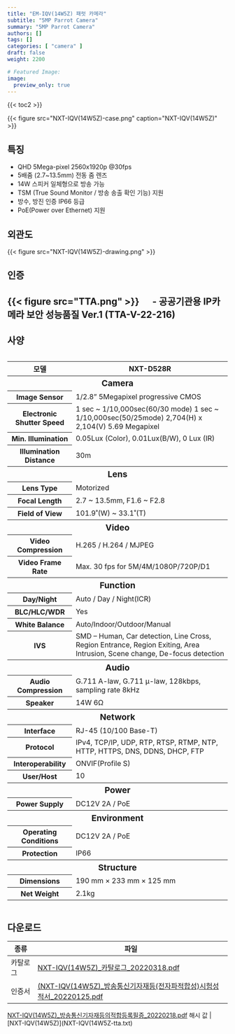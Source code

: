 ```yaml
---
title: "EM-IQV(14W5Z) 패럿 카메라"
subtitle: "5MP Parrot Camera"
summary: "5MP Parrot Camera"
authors: []
tags: []
categories: [ "camera" ]
draft: false
weight: 2200

# Featured Image:
image:
  preview_only: true
---
```


{{< toc2 >}}

<div class="container">
<div class="row justify-content-center align-items-center">
<div class="col-sm-6">

{{< figure src="NXT-IQV(14W5Z)-case.png" caption="NXT-IQV(14W5Z)" >}}

</div>
</div>
</div>

<div class="container">
<div class="row justify-content-center">
<div class="col-sm-6 pl-0">

## 특징

- QHD 5Mega-pixel 2560x1920p @30fps
- 5배줌 (2.7~13.5mm) 전동 줌 렌즈
- 14W 스피커 일체형으로 방송 가능
- TSM (True Sound Monitor / 방송 송출 확인 기능) 지원
- 방수, 방진 인증 IP66 등급
- PoE(Power over Ethernet) 지원


</div>
<div class="col-sm-6 pl-0">

## 외관도

{{< figure src="NXT-IQV(14W5Z)-drawing.png" >}}

</div>
</div>
</div>

## 인증

<div class="container">
<div class="row align-items-top">

## {{< figure src="TTA.png" >}} &nbsp;&nbsp;&nbsp;&nbsp; - 공공기관용 IP카메라 보안 성능품질 Ver.1 (TTA-V-22-216)

</div>
</div>

## 사양

<div style="overflow-x: auto">
<table class="spec">
<thead>
<tr>
<th>모델</th>
<th>NXT-D528R</th>
</tr>
</thead>
<tbody>

<tr><th colspan="2" style="font-size: larger; font-weight: bolder">Camera</th></tr>
<tr><th>Image Sensor</th><td>1/2.8” 5Megapixel progressive CMOS</td></tr>
<tr><th>Electronic Shutter Speed</th><td>1 sec ~ 1/10,000sec(60/30 mode) 1 sec ~ 1/10,000sec(50/25mode) 2,704(H) x 2,104(V) 5.69 Megapixel</td></tr>
<tr><th>Min. Illumination</th><td>0.05Lux (Color), 0.01Lux(B/W), 0 Lux (IR)</td></tr>
<tr><th>Illumination Distance</th><td>30m</td></tr>
<tr><th colspan="2" style="font-size: larger; font-weight: bolder">Lens</th></tr>
<tr><th>Lens Type</th><td>Motorized</td></tr>
<tr><th>Focal Length</th><td>2.7 ~ 13.5mm, F1.6 ~ F2.8</td></tr>
<tr><th>Field of View</th><td>101.9˚(W) ~ 33.1˚(T)</td></tr>
<tr><th colspan="2" style="font-size: larger; font-weight: bolder">Video</th></tr>
<tr><th>Video Compression</th><td>H.265 / H.264 / MJPEG</td></tr>
<tr><th>Video Frame Rate</th><td>Max. 30 fps for 5M/4M/1080P/720P/D1</td></tr>
<tr><th colspan="2" style="font-size: larger; font-weight: bolder">Function</th></tr>
<tr><th>Day/Night</td><td>Auto / Day / Night(ICR)</td></tr>
<tr><th>BLC/HLC/WDR</td><td>Yes</td></tr>
<tr><th>White Balance</td><td>Auto/Indoor/Outdoor/Manual</td></tr>
<tr><th>IVS</td><td>SMD – Human, Car detection, Line Cross, Region Entrance, Region Exiting, Area Intrusion, Scene change, De-focus detection</td></tr>
<tr><th colspan="2" style="font-size: larger; font-weight: bolder">Audio</th></tr>
<tr><th>Audio Compression</th><td>G.711 A-law, G.711 μ-law, 128kbps, sampling rate 8kHz</td></tr>
<tr><th>Speaker</th><td>14W 6Ω</td></tr>
<tr><th colspan="2" style="font-size: larger; font-weight: bolder">Network</th></tr>
<tr><th>Interface</th><td>RJ-45 (10/100 Base-T)</td></tr>
<tr><th>Protocol</th><td>IPv4, TCP/IP, UDP, RTP, RTSP, RTMP, NTP, HTTP, HTTPS, DNS, DDNS, DHCP, FTP</td></tr>
<tr><th>Interoperability</th><td>ONVIF(Profile S)</td></tr>
<tr><th>User/Host</th><td>10</td></tr>
<tr><th colspan="2" style="font-size: larger; font-weight: bolder">Power</th></tr>
<tr><th>Power Supply</th><td>DC12V 2A / PoE</td></tr>
<tr><th colspan="2" style="font-size: larger; font-weight: bolder">Environment</th></tr>
<tr><th>Operating Conditions</th><td>DC12V 2A / PoE</td></tr>
<tr><th>Protection</th><td>IP66</td></tr>
<tr><th colspan="2" style="font-size: larger; font-weight: bolder">Structure</th></tr>
<tr><th>Dimensions</th><td>190 mm × 233 mm × 125 mm</td></tr>
<tr><th>Net Weight</th><td>2.1kg</td></tr>
</tbody>
</table>
</div>

## 다운로드

종류 | 파일
---- | ----
카탈로그 | [NXT-IQV(14W5Z)_카탈로그_20220318.pdf](NXT-IQV(14W5Z)_카탈로그_20220318.pdf)
인증서 | [(NXT-IQV(14W5Z)_방송통신기자재등(전자파적합성)시험성적서_20220125.pdf](NXT-IQV(14W5Z)_방송통신기자재등(전자파적합성)시험성적서_20220125.pdf)<br>
[NXT-IQV(14W5Z)_방송통신기자재등의적합등록필증_20220218.pdf](NXT-IQV(14W5Z)_방송통신기자재등의적합등록필증_20220218.pdf)
해시 값 | [NXT-IQV(14W5Z)](NXT-IQV(14W5Z-tta.txt)
